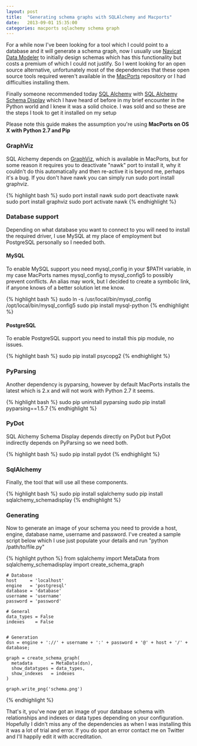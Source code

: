 ```yaml
---
layout: post
title:  "Generating schema graphs with SQLAlchemy and Macports"
date:   2013-09-01 15:35:00
categories: macports sqlachemy schema graph
---
```


For a while now I've been looking for a tool which I could point to a database
and it will generate a schema graph, now I usually use [Navicat Data Modeler][1]
to initially design schemas which has this functionality but costs a premium
of which I could not justify. So I went looking for an open source alternative,
unfortunately most of the dependencies that these open source tools required
weren't available in the [MacPorts][2] repository or I had difficulties
installing them.

Finally someone recommended today [SQL Alchemy][3] with
[SQL Alchemy Schema Display][4] which I have heard of before in my brief
encounter in the Python world and I knew it was a solid choice. I was sold and
so these are the steps I took to get it installed on my setup

Please note this guide makes the assumption you're using **MacPorts on OS X with Python 2.7 and Pip**



### GraphViz
SQL Alchemy depends on [GraphViz][5], which is available in MacPorts, but for some
reason it requires you to deactivate "nawk" port to install it, why it couldn't do
this automatically and then re-active it is beyond me, perhaps it's a bug. If
you don't have nawk you can simply run sudo port install graphviz.

{% highlight bash %}
    sudo port install nawk
    sudo port deactivate nawk
    sudo port install graphviz
    sudo port activate nawk
{% endhighlight %}



### Database support
Depending on what database you want to connect to you will need to install the
required driver, I use MySQL at my place of employment but PostgreSQL personally
so I needed both.


#### MySQL
To enable MySQL support you need mysql_config in your $PATH variable, in my case
MacPorts names mysql_config to mysql_config5 to possibly prevent conflicts. An
alias may work, but I decided to create a symbolic link, if anyone knows of a
better solution let me know.

{% highlight bash %}
    sudo ln -s /usr/local/bin/mysql_config /opt/local/bin/mysql_config5
    sudo pip install mysql-python
{% endhighlight %}


#### PostgreSQL
To enable PostgreSQL support you need to install this pip module, no issues.

{% highlight bash %}
    sudo pip install psycopg2
{% endhighlight %}



### PyParsing
Another dependency is pyparsing, however by default MacPorts installs the latest
which is 2.x and will not work with Python 2.7 it seems.

{% highlight bash %}
    sudo pip uninstall pyparsing
    sudo pip install pyparsing==1.5.7
{% endhighlight %}


### PyDot
SQL Alchemy Schema Display depends directly on PyDot but PyDot indirectly depends
on PyParsing so we need both.

{% highlight bash %}
    sudo pip install pydot
{% endhighlight %}



### SqlAlchemy
Finally, the tool that will use all these components.

{% highlight bash %}
    sudo pip install sqlalchemy
    sudo pip install sqlalchemy_schemadisplay
{% endhighlight %}



### Generating
Now to generate an image of your schema you need to provide a host, engine,
database name, username and password. I've created a sample script below which
I use just populate your details and run "python /path/to/file.py"

{% highlight python %}
    from sqlalchemy import MetaData
    from sqlalchemy_schemadisplay import create_schema_graph

    # Database
    host     = 'localhost'
    engine   = 'postgresql'
    database = 'database'
    username = 'username'
    password = 'password'

    # General
    data_types = False
    indexes    = False


    # Generation
    dsn = engine + '://' + username + ':' + password + '@' + host + '/' + database;

    graph = create_schema_graph(
      metadata       = MetaData(dsn),
      show_datatypes = data_types,
      show_indexes   = indexes
    )

    graph.write_png('schema.png')
{% endhighlight %}

That's it, you've now got an image of your database schema with relationships
and indexes or data types depending on your configuration. Hopefully I didn't
miss any of the dependencies as when I was installing this it was a lot of trial
and error. If you do spot an error contact me on Twitter and I'll happily edit
it with accreditation.

[1]: http://www.navicat.com/products/navicat-data-modeler
[2]: http://www.macports.org/
[3]: http://www.sqlalchemy.org/
[4]: http://www.sqlalchemy.org/trac/wiki/UsageRecipes/SchemaDisplay
[5]: http://www.graphviz.org/
